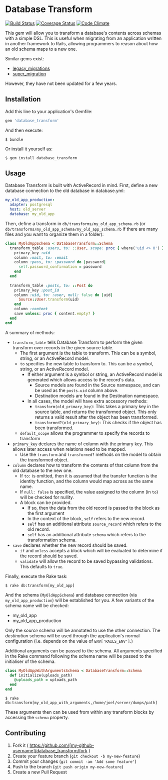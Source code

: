 # Database Transform
[![Build Status](https://travis-ci.org/lowjoel/database_transform.svg)](https://travis-ci.org/lowjoel/database_transform)
[![Coverage Status](https://coveralls.io/repos/lowjoel/database_transform/badge.svg)](https://coveralls.io/r/lowjoel/database_transform)
[![Code Climate](https://codeclimate.com/github/lowjoel/database_transform/badges/gpa.svg)](https://codeclimate.com/github/lowjoel/database_transform)

This gem will allow you to transform a database's contents across schemas with a simple DSL. This is useful when
migrating from an application written in another framework to Rails, allowing programmers to reason about how an old
schema maps to a new one.

Similar gems exist:

 - [legacy_migrations](https://github.com/btelles/legacy_migrations)
 - [super_migration](https://github.com/christian/super_migration)

However, they have not been updated for a few years.

## Installation

Add this line to your application's Gemfile:

```ruby
gem 'database_transform'
```

And then execute:

    $ bundle

Or install it yourself as:

    $ gem install database_transform

## Usage

Database Transform is built with ActiveRecord in mind. First, define a new database connection to the old database in
database.yml:

```yaml
my_old_app_production:
  adapter: postgresql
  host: old_server
  database: my_old_app
```

Then, define a transform in `db/transforms/my_old_app_schema.rb` (or `db/transforms/my_old_app_schema/my_old_app_schema.rb`
if there are many files and you want to organize them in a folder):

```ruby
class MyOldAppSchema < DatabaseTransform::Schema
  transform_table :users, to: ::User, scope: proc { where('uid <> 0') } do
    primary_key :uid
    column :mail, to: :email
    column :pass, to: :password do |password|
      self.password_confirmation = password
    end
  end
  
  transform_table :posts, to: ::Post do
    primary_key :post_id
    column :uid, to: :user, null: false do |uid|
      Source::User.transform(uid)
    end
    column :content
    save unless: proc { content.empty? }
  end
end
```

A summary of methods:

- `transform_table` tells Database Transform to perform the given transform over records in the given source table.
    - The first argument is the table to transform. This can be a symbol, string, or an ActiveRecord model.
    - `to` specifies the new table to transform to. This can be a symbol, string, or an ActiveRecord model.
        - If either argument is a symbol or string, an ActiveRecord model is generated which allows access to the
          record's data.
            - Source models are found in the Source namespace, and can be used as the `posts.uid` column above.
            - Destination models are found in the Destination namespace.
        - In all cases, the model will have extra accessory methods:
            - `transform(old_primary_key)`: This takes a primary key in the source table, and returns the transformed
              object. This only returns a valid result after the object has been transformed.
            - `transformed?(old_primary_key)`: This checks if the object has been transformed.
    - `default_scope` allows the programmer to specify the records to transform
- `primary_key` declares the name of column with the primary key. This allows later access when relations need to be
  mapped.
    - Use the `transform` and `transformed?` methods on the model to obtain the transformed object.
- `column` declares how to transform the contents of that column from the old database to the new one.
    - If `to:` is omitted, then it is assumed that the transfer function is the identity function, and the column would
      map across as the same name.
    - If `null: false` is specified, the value assigned to the column (in `to`) will be checked for nullity.
    - A block can be provided.
        - If so, then the data from the old record is passed to the block as the first argument
        - In the context of the block, `self` refers to the new record.
        - `self` has an additional attribute `source_record` which refers to the old record.
        - `self` has an additional attribute `schema` which refers to the transformation schema.
- `save` declares whether the new record should be saved.
    - `if` and `unless` accepts a block which will be evaluated to determine if the record should be saved.
    - `validate` will allow the record to be saved bypassing validations. This defaults to `true`.

Finally, execute the Rake task:

    $ rake db:transform[my_old_app]

And the schema (`MyOldAppSchema`) and database connection (via `my_old_app_production`) will be established for you. A
few variants of the schema name will be checked:

- my_old_app
- my_old_app_production

Only the *source* schema will be annotated to use the other connection. The *destination* schema will be used through
the application's normal configuration (i.e. depends on the value of `ENV['RAILS_ENV']`.)

Additional arguments can be passed to the schema. All arguments specified in the Rake command following the schema name
will be passed to the initialiser of the schema.

```ruby
class MyOldAppWithArgumentsSchema < DatabaseTransform::Schema
  def initialize(uploads_path)
    @uploads_path = uploads_path
  end
end
```

    $ rake db:transform[my_old_app_with_arguments,/home/joel/server/dumps/path]

These arguments then can be used from within any transform blocks by accessing the `schema` property.

## Contributing

1. Fork it ( https://github.com/[my-github-username]/database_transform/fork )
2. Create your feature branch (`git checkout -b my-new-feature`)
3. Commit your changes (`git commit -am 'Add some feature'`)
4. Push to the branch (`git push origin my-new-feature`)
5. Create a new Pull Request
